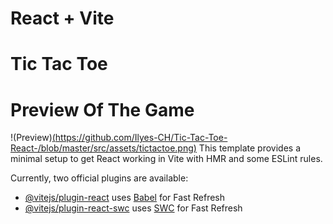 # React + Vite
# Tic Tac Toe 
# Preview Of The Game
!(Preview)[(https://github.com/Ilyes-CH/Tic-Tac-Toe-React-/blob/master/src/assets/tictactoe.png)](https://raw.githubusercontent.com/Ilyes-CH/Tic-Tac-Toe-React-/master/src/assets/tictactoe.png)
This template provides a minimal setup to get React working in Vite with HMR and some ESLint rules.

Currently, two official plugins are available:

- [@vitejs/plugin-react](https://github.com/vitejs/vite-plugin-react/blob/main/packages/plugin-react/README.md) uses [Babel](https://babeljs.io/) for Fast Refresh
- [@vitejs/plugin-react-swc](https://github.com/vitejs/vite-plugin-react-swc) uses [SWC](https://swc.rs/) for Fast Refresh
